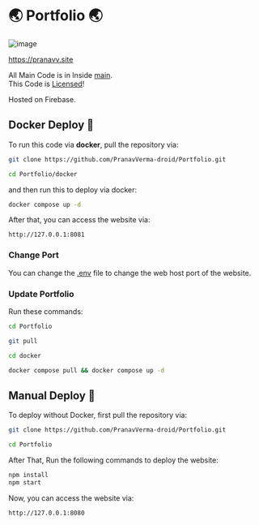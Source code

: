 # 🌏 Portfolio 🌏

![image](https://github.com/PranavVerma-droid/Portfolio/assets/73458565/8f1deed6-d801-4ef4-96f6-8bef8fd19153)

https://pranavv.site <br>

All Main Code is in Inside [main](main). <br>
This Code is [Licensed](LICENSE)!

Hosted on Firebase.


## Docker Deploy 🐋
To run this code via **docker**, pull the repository via:

```bash
git clone https://github.com/PranavVerma-droid/Portfolio.git

cd Portfolio/docker
```


and then run this to deploy via docker:
```bash
docker compose up -d
```
After that, you can access the website via:
 ```
 http://127.0.0.1:8081
 ```

 ### Change Port
 You can change the [.env](docker/.env) file to change the web host port of the website.

 ### Update Portfolio
 Run these commands:
 ```bash
 cd Portfolio

 git pull

 cd docker
 
 docker compose pull && docker compose up -d
 ```

## Manual Deploy 💪
To deploy without Docker, first pull the repository via:
```bash
git clone https://github.com/PranavVerma-droid/Portfolio.git

cd Portfolio
```

After That, Run the following commands to deploy the website:

```bash
npm install
npm start
```

Now, you can access the website via:
 ```
 http://127.0.0.1:8080
 ```


